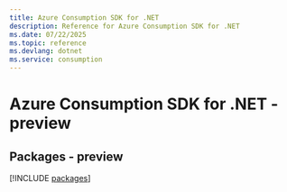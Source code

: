 ```yaml
---
title: Azure Consumption SDK for .NET
description: Reference for Azure Consumption SDK for .NET
ms.date: 07/22/2025
ms.topic: reference
ms.devlang: dotnet
ms.service: consumption
---
```

# Azure Consumption SDK for .NET - preview
## Packages - preview
[!INCLUDE [packages](consumption-index.md)]